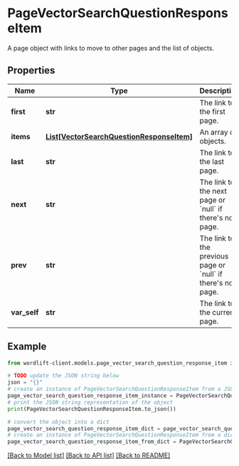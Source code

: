 # PageVectorSearchQuestionResponseItem

A page object with links to move to other pages and the list of objects.

## Properties

Name | Type | Description | Notes
------------ | ------------- | ------------- | -------------
**first** | **str** | The link to the first page. | 
**items** | [**List[VectorSearchQuestionResponseItem]**](VectorSearchQuestionResponseItem.md) | An array of objects. | 
**last** | **str** | The link to the last page. | 
**next** | **str** | The link to the next page or &#x60;null&#x60; if there&#39;s no page. | 
**prev** | **str** | The link to the previous page or &#x60;null&#x60; if there&#39;s no page. | 
**var_self** | **str** | The link to the current page. | 

## Example

```python
from wordlift-client.models.page_vector_search_question_response_item import PageVectorSearchQuestionResponseItem

# TODO update the JSON string below
json = "{}"
# create an instance of PageVectorSearchQuestionResponseItem from a JSON string
page_vector_search_question_response_item_instance = PageVectorSearchQuestionResponseItem.from_json(json)
# print the JSON string representation of the object
print(PageVectorSearchQuestionResponseItem.to_json())

# convert the object into a dict
page_vector_search_question_response_item_dict = page_vector_search_question_response_item_instance.to_dict()
# create an instance of PageVectorSearchQuestionResponseItem from a dict
page_vector_search_question_response_item_from_dict = PageVectorSearchQuestionResponseItem.from_dict(page_vector_search_question_response_item_dict)
```
[[Back to Model list]](../README.md#documentation-for-models) [[Back to API list]](../README.md#documentation-for-api-endpoints) [[Back to README]](../README.md)


